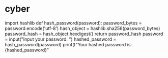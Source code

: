 # cyber
import hashlib
 def hash_password(password): 
password_bytes = password.encode('utf-8') 
hash_object = hashlib.sha256(password_bytes)
password_hash = hash_object.hexdigest() 
return password_hash 
password = input("Input your password: ") 
hashed_password = hash_password(password) 
print(f"Your hashed password is: {hashed_password}" 
